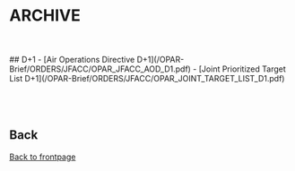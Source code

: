 # ARCHIVE


<br>
<br>
## D+1
- [Air Operations Directive D+1](/OPAR-Brief/ORDERS/JFACC/OPAR_JFACC_AOD_D1.pdf)
- [Joint Prioritized Target List D+1](/OPAR-Brief/ORDERS/JFACC/OPAR_JOINT_TARGET_LIST_D1.pdf)
<br>
<br>
<br>
<br>


## Back
[Back to frontpage](https://132nd-vwing.github.io/OPAR-Brief/)
